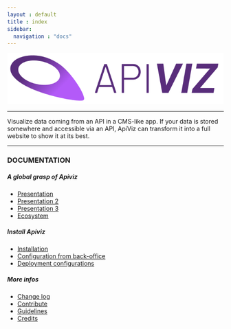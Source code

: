 ```yaml
---
layout : default
title : index
sidebar:
  navigation : "docs"
---
```



![APIVIZ-BRAND](./static/logos/logo_apiviz_15.png)

-------

Visualize data coming from an API in a CMS-like app. 
If your data is stored somewhere and accessible via an API, ApiViz can transform it into a full website to show it at its best. 

--------

### DOCUMENTATION 


##### A global grasp of Apiviz
- [Presentation](/docs/presentation/screenshots)
- [Presentation 2](/presentation/screenshots)
- [Presentation 3](/_docs/PRESENTATION.md)
- [Ecosystem](/ECOSYSTEM.md)

##### Install Apiviz
- [Installation](/INSTALLATION.md)
- [Configuration from back-office](/BACKOFFICE.md)
- [Deployment configurations](/DEPLOY_CONFIGS.md)

##### More infos
- [Change log](/CHANGELOG.md)
- [Contribute](/CONTRIBUTE.md)
- [Guidelines](/GUIDELINES.md)
- [Credits](/CREDITS.md)


